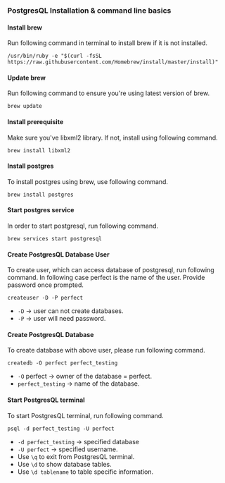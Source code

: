 ### PostgresQL Installation & command line basics

#### Install brew

Run following command in terminal to install brew if it is not installed.

```
/usr/bin/ruby -e "$(curl -fsSL https://raw.githubusercontent.com/Homebrew/install/master/install)"
```

#### Update brew

Run following command to ensure you're using latest version of brew.

```
brew update
```

#### Install prerequisite

Make sure you've libxml2 library. If not, install using following command.

```
brew install libxml2
```

#### Install postgres

To install postgres using brew, use following command.

```
brew install postgres
```

#### Start postgres service

In order to start postgresql, run following command.

```
brew services start postgresql
```

#### Create PostgresQL Database User

To create user, which can access database of postgresql, run following command. 
In following case perfect is the name of the user. Provide password once prompted. 

```
createuser -D -P perfect
```

* `-D` -> user can not create databases.
* `-P` -> user will need password.

#### Create PostgresQL Database

To create database with above user, please run following command.

```
createdb -O perfect perfect_testing
```

* `-O` perfect -> owner of the database = perfect.
* `perfect_testing` -> name of the database.

#### Start PostgresQL terminal

To start PostgresQL terminal, run following command.

```
psql -d perfect_testing -U perfect
```

* `-d perfect_testing` -> specified database
* `-U perfect` -> specified username.
* Use `\q` to exit from PostgresQL terminal.
* Use `\d` to show database tables.
* Use `\d tablename` to table specific information.
